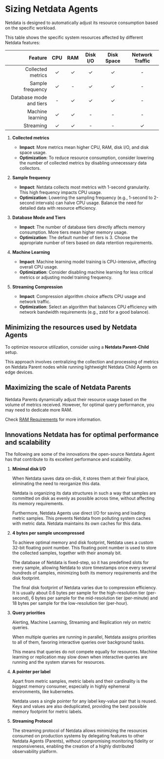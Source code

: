 # Sizing Netdata Agents

Netdata is designed to automatically adjust its resource consumption based on the specific workload.

This table shows the specific system resources affected by different Netdata features:

|                 Feature | CPU | RAM | Disk I/O | Disk Space | Network Traffic |
|------------------------:|:---:|:---:|:--------:|:----------:|:---------------:|
|       Collected metrics |  ✓  |  ✓  |    ✓     |     ✓      |        -        |
|        Sample frequency |  ✓  |  -  |    ✓     |     ✓      |        -        |
| Database mode and tiers |  -  |  ✓  |    ✓     |     ✓      |        -        |
|        Machine learning |  ✓  |  ✓  |    -     |     -      |        -        |
|               Streaming |  ✓  |  ✓  |    -     |     -      |        ✓        |

1. **Collected metrics**

    - **Impact**: More metrics mean higher CPU, RAM, disk I/O, and disk space usage.
    - **Optimization**: To reduce resource consumption, consider lowering the number of collected metrics by disabling unnecessary data collectors.

2. **Sample frequency**

    - **Impact**: Netdata collects most metrics with 1-second granularity. This high frequency impacts CPU usage.
    - **Optimization**: Lowering the sampling frequency (e.g., 1-second to 2-second intervals) can halve CPU usage. Balance the need for detailed data with resource efficiency.

3. **Database Mode and Tiers**

    - **Impact**: The number of database tiers directly affects memory consumption. More tiers mean higher memory usage.
    - **Optimization**: The default number of tiers is 3. Choose the appropriate number of tiers based on data retention requirements.

4. **Machine Learning**

    - **Impact**: Machine learning model training is CPU-intensive, affecting overall CPU usage.
    - **Optimization**: Consider disabling machine learning for less critical metrics or adjusting model training frequency.

5. **Streaming Compression**

    - **Impact**: Compression algorithm choice affects CPU usage and network traffic.
    - **Optimization**: Select an algorithm that balances CPU efficiency with network bandwidth requirements (e.g., zstd for a good balance).

## Minimizing the resources used by Netdata Agents

To optimize resource utilization, consider using a **Netdata Parent-Child** setup.

This approach involves centralizing the collection and processing of metrics on Netdata Parent nodes while running lightweight Netdata Child Agents on edge devices.

## Maximizing the scale of Netdata Parents

Netdata Parents dynamically adjust their resource usage based on the volume of metrics received. However, for optimal query performance, you may need to dedicate more RAM.

Check [RAM Requirements](/docs/netdata-agent/sizing-netdata-agents/ram-requirements.md) for more information.

## Innovations Netdata has for optimal performance and scalability

The following are some of the innovations the open-source Netdata Agent has that contribute to its excellent performance and scalability.

1. **Minimal disk I/O**

   When Netdata saves data on-disk, it stores them at their final place, eliminating the need to reorganize this data.

   Netdata is organizing its data structures in such a way that samples are committed on disk as evenly as possible across time, without affecting its memory requirements.

   Furthermore, Netdata Agents use direct I/O for saving and loading metric samples. This prevents Netdata from polluting system caches with metric data. Netdata maintains its own caches for this data.

2. **4 bytes per sample uncompressed**

   To achieve optimal memory and disk footprint, Netdata uses a custom 32-bit floating point number. This floating point number is used to store the collected samples, together with their anomaly bit.

   The database of Netdata is fixed-step, so it has predefined slots for every sample, allowing Netdata to store timestamps once every several hundreds of samples, minimizing both its memory requirements and the disk footprint.

   The final disk footprint of Netdata varies due to compression efficiency. It is usually about 0.6 bytes per sample for the high-resolution tier (per-second), 6 bytes per sample for the mid-resolution tier (per-minute) and 18 bytes per sample for the low-resolution tier (per-hour).

3. **Query priorities**

   Alerting, Machine Learning, Streaming and Replication rely on metric queries.

   When multiple queries are running in parallel, Netdata assigns priorities to all of them, favoring interactive queries over background tasks.

   This means that queries do not compete equally for resources. Machine learning or replication may slow down when interactive queries are running and the system starves for resources.

4. **A pointer per label**

   Apart from metric samples, metric labels and their cardinality is the biggest memory consumer, especially in highly ephemeral environments, like kubernetes.

   Netdata uses a single pointer for any label key-value pair that is reused. Keys and values are also deduplicated, providing the best possible memory footprint for metric labels.

5. **Streaming Protocol**

   The streaming protocol of Netdata allows minimizing the resources consumed on production systems by delegating features to other Netdata Agents (Parents), without compromising monitoring fidelity or responsiveness, enabling the creation of a highly distributed observability platform.
